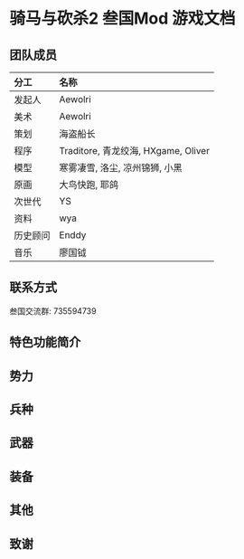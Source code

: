 # 骑马与砍杀2 叁国Mod 游戏文档

## 团队成员

| 分工 | 名称 |
| :--- | :--- |
| 发起人 | Aewolri |
| 美术 | Aewolri |
| 策划 | 海盗船长 |
| 程序 | Traditore, 青龙绞海, HXgame, Oliver |
| 模型 | 寒雾凄雪, 洛尘, 凉州锦狮, 小黑 |
| 原画 | 大鸟快跑, 耶鸽 |
| 次世代 | YS |
| 资料 | wya |
| 历史顾问 | Enddy |
| 音乐 | 廖国钺 |

## 联系方式

叁国交流群: 735594739

## 特色功能简介

## 势力

## 兵种

## 武器

## 装备

## 其他

## 致谢

